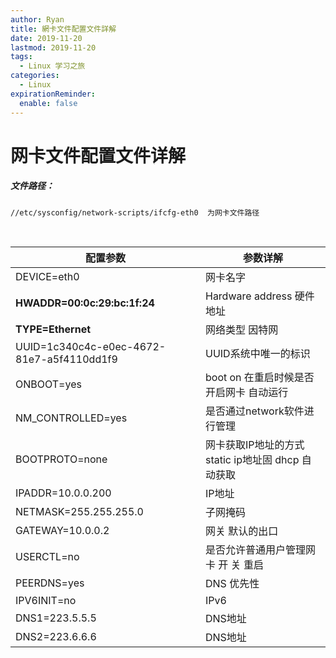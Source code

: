 ```yaml
---
author: Ryan
title: 網卡文件配置文件詳解
date: 2019-11-20
lastmod: 2019-11-20
tags:
  - Linux 学习之旅
categories:
  - Linux
expirationReminder:
  enable: false
---
```



# 网卡文件配置文件详解
##### 文件路径：
```
//etc/sysconfig/network-scripts/ifcfg-eth0  为网卡文件路径 
```


<br>

| 配置参数                                  | 参数详解                                           |
| ----------------------------------------- | -------------------------------------------------- |
| DEVICE=eth0                               | 网卡名字                                           |
| **HWADDR=00:0c:29:bc:1f:24**              | Hardware address 硬件地址                          |
| **TYPE=Ethernet**                         | 网络类型 因特网                                    |
| UUID=1c340c4c-e0ec-4672-81e7-a5f4110dd1f9 | UUID系统中唯一的标识                               |
| ONBOOT=yes                                | boot on 在重启时候是否开启网卡 自动运行            |
| NM_CONTROLLED=yes                         | 是否通过network软件进行管理                        |
| BOOTPROTO=none                            | 网卡获取IP地址的方式 static ip地址固 dhcp 自动获取 |
| IPADDR=10.0.0.200                         | IP地址                                             |
| NETMASK=255.255.255.0                     | 子网掩码                                           |
| GATEWAY=10.0.0.2                          | 网关 默认的出口                                    |
| USERCTL=no                                | 是否允许普通用户管理网卡  开 关 重启               |
| PEERDNS=yes                               | DNS 优先性                                         |
| IPV6INIT=no                               | IPv6                                               |
| DNS1=223.5.5.5                            | DNS地址                                            |
| DNS2=223.6.6.6                            | DNS地址                                            |